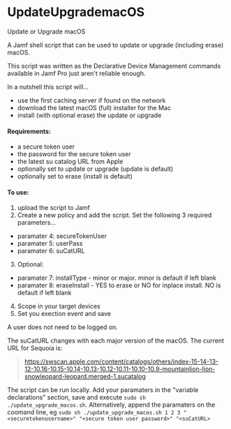 # UpdateUpgrademacOS
Update or Upgrade macOS

A Jamf shell script that can be used to update or upgrade (including erase) macOS.

This script was written as the Declarative Device Management commands available in Jamf Pro just aren't reliable enough.

In a nutshell this script will...
- use the first caching server if found on the network
- download the latest macOS (full) installer for the Mac
- install (with optional erase) the update or upgrade

#### Requirements:
- a secure token user
- the password for the secure token user
- the latest su catalog URL from Apple
- optionally set to update or upgrade (update is default)
- optionally set to erase (install is default)

#### To use:
1) upload the script to Jamf
2) Create a new policy and add the script. Set the following 3 required parameters...
- paramater 4: secureTokenUser
- paramater 5: userPass
- paramater 6: suCatURL

3) Optional:
- paramater 7: installType - minor or major. minor is default if left blank
- paramater 8: eraseInstall - YES to erase or NO for inplace install. NO is default if left blank

4) Scope in your target devices
5) Set you exection event and save

A user does not need to be logged on.

The suCatURL changes with each major version of the macOS. The current URL for Sequoia is:
>https://swscan.apple.com/content/catalogs/others/index-15-14-13-12-10.16-10.15-10.14-10.13-10.12-10.11-10.10-10.9-mountainlion-lion-snowleopard-leopard.merged-1.sucatalog

The script can be run locally. Add your paramaters in the "variable declarations" section, save and execute `sudo sh ./update_upgrade_macos.sh`. Alternatively, append the paramaters on the coomand line, eg `sudo sh ./update_upgrade_macos.sh 1 2 3 "<securetokenusername>" "<secure token user password>" "<suCatURL>`
